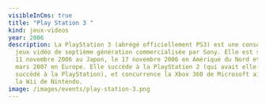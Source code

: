 ```yaml
---
visibleInCms: true
title: "Play Station 3 "
kind: jeux-videos
year: 2006
description: La PlayStation 3 (abrégé officiellement PS3) est une console de
  jeux vidéo de septième génération commercialisée par Sony. Elle est sortie le
  11 novembre 2006 au Japon, le 17 novembre 2006 en Amérique du Nord et le 23
  mars 2007 en Europe. Elle succède à la PlayStation 2 (qui avait elle-même
  succédé à la PlayStation), et concurrence la Xbox 360 de Microsoft ainsi que
  la Wii de Nintendo.
image: /images/events/play-station-3.png
---
```

